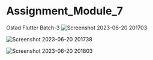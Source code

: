 # Assignment_Module_7
Ostad Flutter Batch-3
![Screenshot 2023-06-20 201703](https://github.com/faruk-ict-iu/Assignment_Module_7/assets/88420174/5ec39e44-2afe-469f-aa79-9b918308f44c)

![Screenshot 2023-06-20 201738](https://github.com/faruk-ict-iu/Assignment_Module_7/assets/88420174/302a3424-ed80-4b66-adb2-19d80b4271c8)

![Screenshot 2023-06-20 201803](https://github.com/faruk-ict-iu/Assignment_Module_7/assets/88420174/822e604f-1d59-4269-9fb3-531a5527ff92)
